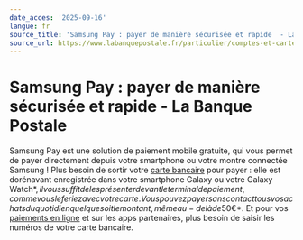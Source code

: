 ```yaml
---
date_acces: '2025-09-16'
langue: fr
source_title: 'Samsung Pay : payer de manière sécurisée et rapide  - La Banque Postale'
source_url: https://www.labanquepostale.fr/particulier/comptes-et-cartes/services-de-cartes/samsung-pay.html
---
```


# Samsung Pay : payer de manière sécurisée et rapide  - La Banque Postale

Samsung Pay est une solution de paiement mobile gratuite, qui vous permet de payer directement depuis votre smartphone ou votre montre connectée Samsung !
Plus besoin de sortir votre
[carte bancaire](/particulier/comptes-et-cartes/cartes-bancaires.html) pour payer : elle est dorénavant enregistrée dans votre smartphone Galaxy ou votre Galaxy Watch*$, il vous suffit de les présenter devant le terminal de paiement, comme vous le feriez avec votre carte.
Vous pouvez payer sans contact tous vos achats du quotidien quel que soit le montant, même au-delà de 50€ *$.
Et pour vos
[paiements en ligne](/particulier/accompagner/actualites-et-conseils/actus/paiement-en-ligne.html) et sur les apps partenaires, plus besoin de saisir les numéros de votre carte bancaire.